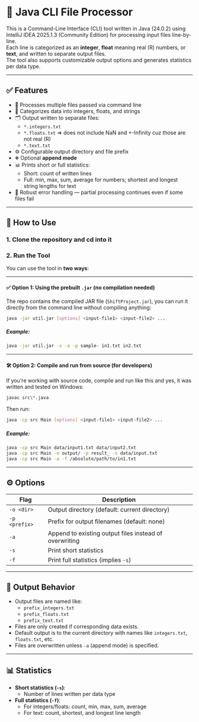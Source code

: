 # 🧹 Java CLI File Processor

This is a Command-Line Interface (CLI) tool written in Java (24.0.2) using IntelliJ IDEA 2025.1.3 (Community Edition) for processing input files line-by-line.  
Each line is categorized as an **integer**, **float** meaning real (R) numbers, or **text**, and written to separate output files.  
The tool also supports customizable output options and generates statistics per data type.

---

## ✅ Features

- 🚀 Processes multiple files passed via command line
- 📂 Categorizes data into integers, floats, and strings
- 🗂 Output written to separate files:
  - `*.integers.txt`
  - `*.floats.txt` => does not include NaN and +-Infinity cuz those are not real (R)
  - `*.text.txt`
- ⚙️ Configurable output directory and file prefix
- ➕ Optional **append mode**
- 📊 Prints short or full statistics:
  - Short: count of written lines
  - Full: min, max, sum, average for numbers; shortest and longest string lengths for text
- 🔐 Robust error handling — partial processing continues even if some files fail

---

## 🔧 How to Use

### 1. Clone the repository and cd into it

### 2. Run the Tool

You can use the tool in **two ways**:

---

#### ✅ Option 1: Using the prebuilt `.jar` (no compilation needed)

The repo contains the compiled JAR file (`ShiftProject.jar`), you can run it directly from the command line without compiling anything:

```sh
java -jar util.jar [options] <input-file1> <input-file2> ...
```

##### Example:

```sh
java -jar util.jar -s -a -p sample- in1.txt in2.txt
```

---

#### 🛠️ Option 2: Compile and run from source (for developers)

If you're working with source code, compile and run like this and yes, it was written and tested on Windows:

```sh
javac src\*.java
```

Then run:

```sh
java -cp src Main [options] <input-file1> <input-file2> ...
```

##### Example:

```sh
java -cp src Main data/input1.txt data/input2.txt
java -cp src Main -o output/ -p result_ -s data/input.txt
java -cp src Main -a -f /absolute/path/to/in1.txt
```

---

## ⚙️ Options

| Flag  | Description |
|-------|-------------|
| `-o <dir>` | Output directory (default: current directory) |
| `-p <prefix>` | Prefix for output filenames (default: none) |
| `-a` | Append to existing output files instead of overwriting |
| `-s` | Print short statistics |
| `-f` | Print full statistics (implies `-s`) |

---

## 📁 Output Behavior

- Output files are named like:
  - `prefix_integers.txt`
  - `prefix_floats.txt`
  - `prefix_text.txt`
- Files are only created if corresponding data exists.
- Default output is to the current directory with names like `integers.txt`, `floats.txt`, etc.
- Files are overwritten unless `-a` (append mode) is specified.

---

## 📊 Statistics

- **Short statistics (`-s`)**:
  - Number of lines written per data type
- **Full statistics (`-f`)**:
  - For integers/floats: count, min, max, sum, average
  - For text: count, shortest, and longest line length
